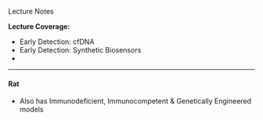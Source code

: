 Lecture Notes

**Lecture Coverage:**
- Early Detection: cfDNA
- Early Detection: Synthetic Biosensors
- 

---
#### **Rat**
- Also has Immunodeficient, Immunocompetent & Genetically Engineered models